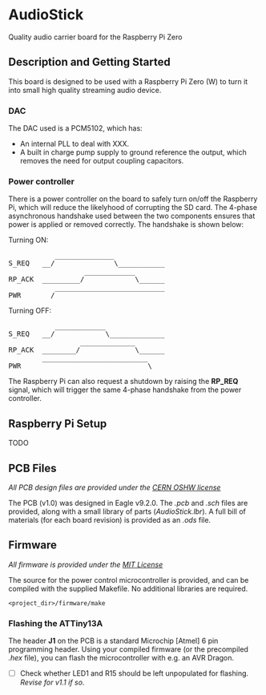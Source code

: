 # AudioStick

Quality audio carrier board for the Raspberry Pi Zero

## Description and Getting Started

This board is designed to be used with a Raspberry Pi Zero (W) to turn it into small high quality streaming audio device.

### DAC

The DAC used is a PCM5102, which has:
 * An internal PLL to deal with XXX.
 * A built in charge pump supply to ground reference the output, which removes the need for output coupling capacitors.

### Power controller

There is a power controller on the board to safely turn on/off the Raspberry Pi, which will reduce the likelyhood of corrupting the SD card. The 4-phase asynchronous handshake used between the two components ensures that power is applied or removed correctly. The handshake is shown below:

Turning ON:
<pre>
           ______________
S_REQ   __/              \___________
                  ____________
RP_ACK  _________/            \______
           __________________________
PWR     __/
</pre>

Turning OFF:
<pre>
           ____________
S_REQ   __/            \_____________
                 _____________
RP_ACK  ________/             \______
        _________________________
PWR                              \___
</pre>

The Raspberry Pi can also request a shutdown by raising the **RP_REQ** signal, which will trigger the same 4-phase handshake from the power controller.

## Raspberry Pi Setup

TODO

## PCB Files

*All PCB design files are provided under the [CERN OSHW license][1]*

The PCB (v1.0) was designed in Eagle v9.2.0. The *.pcb* and *.sch* files are provided, along with a small library of parts (*AudioStick.lbr*). A full bill of materials (for each board revision) is provided as an *.ods* file.

## Firmware

*All firmware is provided under the [MIT License][2]*

The source for the power control microcontroller is provided, and can be compiled with the supplied Makefile. No additional libraries are required.

`<project_dir>/firmware/make`

### Flashing the ATTiny13A

The header **J1** on the PCB is a standard Microchip \[Atmel\] 6 pin programming header. Using your compiled firmware (or the precompiled *.hex* file), you can flash the microcontroller with e.g. an AVR Dragon.

- [ ] Check whether LED1 and R15 should be left unpopulated for flashing. _Revise for v1.1 if so_.


[1]: https://ohwr.org/cernohl
[2]: https://opensource.org/licenses/MIT
